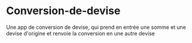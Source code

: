 # Conversion-de-devise
Une app de conversion de devise, qui prend en entrée une somme et une devise d'origine et renvoie la conversion en une autre devise
